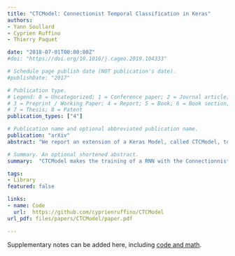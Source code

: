 ```yaml
---
title: "CTCModel: Connectionist Temporal Classification in Keras"
authors:
- Yann Soullard
- Cyprien Ruffino
- Thierry Paquet

date: "2018-07-01T00:00:00Z"
#doi: "https://doi.org/10.1016/j.cageo.2019.104333"

# Schedule page publish date (NOT publication's date).
#publishDate: "2017"

# Publication type.
# Legend: 0 = Uncategorized; 1 = Conference paper; 2 = Journal article;
# 3 = Preprint / Working Paper; 4 = Report; 5 = Book; 6 = Book section;
# 7 = Thesis; 8 = Patent
publication_types: ["4"]

# Publication name and optional abbreviated publication name.
publication: "arXiv"
abstract: "We report an extension of a Keras Model, called CTCModel, to perform the Connectionist Temporal Classification (CTC) in a transparent way. Combined with Recurrent Neural Networks, the Connectionist Temporal Classification is the reference method for dealing with unsegmented input sequences, i.e. with data that are a couple of observation and label sequences where each label is related to a subset of observation frames. CTCModel makes use of the CTC implementation in the Tensorflow backend for training and predicting sequences of labels using Keras. It consists of three branches made of Keras models: one for training, computing the CTC loss function; one for predicting, providing sequences of labels; and one for evaluating that returns standard metrics for analyzing sequences of predictions."

# Summary. An optional shortened abstract.
summary:  "CTCModel makes the training of a RNN with the Connectionnist Temporal Classification approach completely transparent. It directly inherits from the traditionnal Keras Model and uses the TensorFlow implementation of the CTC loss and decoding functions."

tags:
- Library
featured: false

links:
- name: Code
  url:  https://github.com/cyprienruffino/CTCModel
url_pdf: files/papers/CTCModel/paper.pdf

---
```


Supplementary notes can be added here, including [code and math](https://sourcethemes.com/academic/docs/writing-markdown-latex/).
